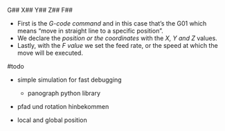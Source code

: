 
G## X## Y## Z## F##

- First is the *G-code command* and in this case that’s the G01 which means “move in straight line to a specific position”.
- We declare the *position or the coordinates* with the *X, Y and Z* values.
- Lastly, with the *F value* we set the feed rate, or the speed at which the move will be executed.



#todo

- simple simulation for fast debugging
    - panograph python library
- pfad und rotation hinbekommen

- local and global position

